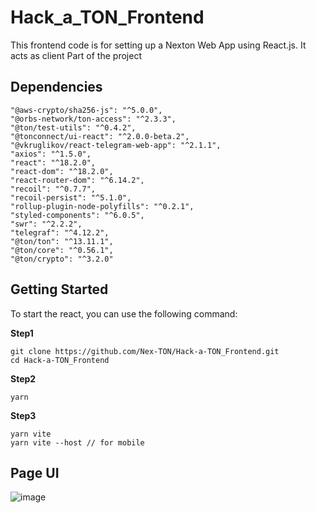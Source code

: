# Hack_a_TON_Frontend

This frontend code is for setting up a Nexton Web App using React.js.
It acts as client Part of the project

## Dependencies

```
"@aws-crypto/sha256-js": "^5.0.0",
"@orbs-network/ton-access": "^2.3.3",
"@ton/test-utils": "^0.4.2",
"@tonconnect/ui-react": "^2.0.0-beta.2",
"@vkruglikov/react-telegram-web-app": "^2.1.1",
"axios": "^1.5.0",
"react": "^18.2.0",
"react-dom": "^18.2.0",
"react-router-dom": "^6.14.2",
"recoil": "^0.7.7",
"recoil-persist": "^5.1.0",
"rollup-plugin-node-polyfills": "^0.2.1",
"styled-components": "^6.0.5",
"swr": "^2.2.2",
"telegraf": "^4.12.2",
"@ton/ton": "^13.11.1",
"@ton/core": "^0.56.1",
"@ton/crypto": "^3.2.0"
```

## Getting Started

To start the react, you can use the following command:

**Step1**

```
git clone https://github.com/Nex-TON/Hack-a-TON_Frontend.git
cd Hack-a-TON_Frontend
```

**Step2**

```
yarn
```

**Step3**

```
yarn vite
yarn vite --host // for mobile
```

## Page UI

![image](https://github.com/Nex-TON/Hack-a-TON_Frontend/assets/64398993/7eed6ce2-a343-48f0-a79c-da72de6c7e56)
